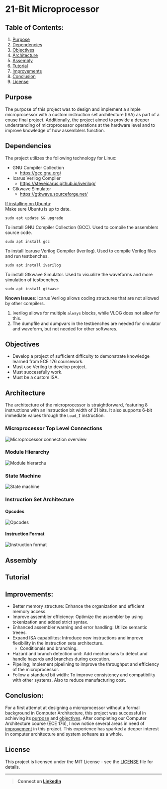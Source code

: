 # 21-Bit Microprocessor
## Table of Contents:
1. [Purpose](#Purpose)
2. [Dependencies](#Dependencies)
3. [Objectives](#Objectives)
4. [Architecture](#Architecture)
5. [Assembly](#Assembly)
6. [Tutorial](#Tutorial)
7. [Improvements](#Improvements)
8. [Conclusion](#Conclusion)
9. [License](#License)

## Purpose
The purpose of this project was to design and implement a simple microprocessor with a custom instruction set architecture (ISA) as part of a couse final project. Additionally, the project aimed to provide a deeper understanding of microprocessor operations at the hardware level and to improve knowledge of how assemblers function.

## Dependencies
The project utilizes the following technology for Linux:
* GNU Compiler Collection
   * https://gcc.gnu.org/
* Icarus Verilog Compiler
   * https://steveicarus.github.io/iverilog/
* Gtkwave Simulator
   * https://gtkwave.sourceforge.net/

 <ins>If installing on Ubuntu</ins>:</br>
Make sure Ubuntu is up to date.

    sudo apt update && upgrade
To install GNU Compiler Collection (GCC). Used to compile the assemblers source code.
  
    sudo apt install gcc 
To install Icaruse Verilog Compiler (Iverilog). Used to compile Verilog files and run testbenches.
 
    sudo apt install iverilog
To install Gtkwave Simulator. Used to visualize the waveforms and more simulation of testbenches.

    sudo apt install gtkwave
 
**Known Issues**:
Icarus Verilog allows coding structures that are not allowed by other compilers.
1. Iverilog allows for multiple ``always`` blocks, while VLOG does not allow for this.
2. The dumpfile and dumpvars in the testbenches are needed for simulator and waveform, but not needed for other softwares.

## Objectives
* Develop a project of sufficient difficulty to demonstrate knowledge learned from ECE 176 coursework.
* Must use Verilog to develop project.
* Must successfully work.
* Must be a custom ISA.

## Architecture
The architecture of the microprocessor is straightforward, featuring 8 instructions with an instruction bit width of 21 bits. It also supports 6-bit immediate values through the ``Load_I`` instruction.

### Microprocessor Top Level Connections
![Microprocessor connection overview](https://github.com/HarrisonStokes/21-Bit-Microprocessor/blob/main/Pictures/Block_Diagram.png)

### Module Hierarchy
![Module hierarchu](https://github.com/HarrisonStokes/21-Bit-Microprocessor/blob/main/Pictures/Module_Hierarchy.png)

### State Machine
![State machine](https://github.com/HarrisonStokes/21-Bit-Microprocessor/blob/main/Pictures/State_Diagram.png)

### Instruction Set Architecture
#### Opcodes
![Opcodes](https://github.com/HarrisonStokes/21-Bit-Microprocessor/blob/main/Pictures/Opcodes.png)

#### Instruction Format
![Instruction format](https://github.com/HarrisonStokes/21-Bit-Microprocessor/blob/main/Pictures/Instruction_Format.png)

## Assembly

## Tutorial

## Improvements:
* Better memory structure: Enhance the organization and efficient memory access.
* Improve assembler efficiency: Optimize the assembler by using tokenization and added strict syntax.
* Enhanced assembler warning and error handling: Utilize semantic treees.
* Expand ISA capabilites: Introduce new instructions and improve flexibility in the instruction seta architecture.
    * Conditionals and branching.
* Hazard and branch detection unit: Add mechanisms to detect and handle hazards and branches during execution.
* Pipeling; Implement pipelining to improve the throughput and efficiency of the microprocessor.
* Follow a standard bit width: To improve consistency and compatibility with other systems. Also to reduce manufacturing cost.

## Conclusion:
For a first attempt at designing a microprocessor without a formal background in Computer Architecture, this project was successful in achieving its [purpose](#Purpose) and [objectives](#Objectives). 
After completing our Computer Architecture course (ECE 176), I now notice several areas in need of [improvement](#Improvements) in this project. This experience has sparked a deeper interest in computer architecture and system softeare as a whole.

## License
This project is licensed under the MIT License - see the [LICENSE](LICENSE) file for details.

---
> **Connect on [LinkedIn](https://linkedin.com/in/username](https://www.linkedin.com/in/harrison-stokes/))**

